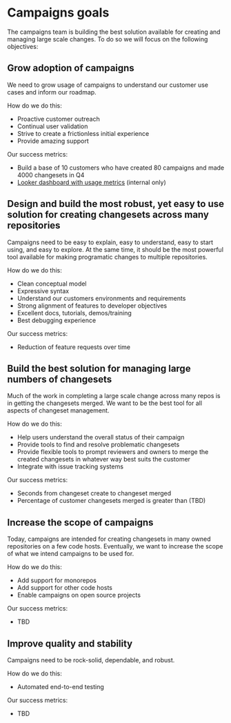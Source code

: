 # Campaigns goals

The campaigns team is building the best solution available for creating and managing large scale changes. To do so we will focus on the following objectives:

## Grow adoption of campaigns 

We need to grow usage of campaigns to understand our customer use cases and inform our roadmap.

How do we do this:
  * Proactive customer outreach
  * Continual user validation
  * Strive to create a frictionless initial experience
  * Provide amazing support

Our success metrics:
  * Build a base of 10 customers who have created 80 campaigns and made 4000 changesets in Q4
  * [Looker dashboard with usage metrics](https://sourcegraph.looker.com/dashboards/136) (internal only)


## Design and build the most robust, yet easy to use solution for creating changesets across many repositories

Campaigns need to be easy to explain, easy to understand, easy to start using, and easy to explore. At the same time, it should be the most powerful tool available for making programatic changes to multiple repositories. 

How do we do this:
  * Clean conceptual model
  * Expressive syntax
  * Understand our customers environments and requirements
  * Strong alignment of features to developer objectives
  * Excellent docs, tutorials, demos/training
  * Best debugging experience

Our success metrics:
  * Reduction of feature requests over time

## Build the best solution for managing large numbers of changesets

Much of the work in completing a large scale change across many repos is in getting the changesets merged. We want to be the best tool for all aspects of changeset management.

How do we do this:
  * Help users understand the overall status of their campaign
  * Provide tools to find and resolve problematic changesets
  * Provide flexible tools to prompt reviewers and owners to merge the created changesets in whatever way best suits the customer
  * Integrate with issue tracking systems

Our success metrics:
  * Seconds from changeset create to changeset merged
  * Percentage of customer changesets merged is greater than (TBD)

## Increase the scope of campaigns

Today, campaigns are intended for creating changesets in many owned repositories on a few code hosts. Eventually, we want to increase the scope of what we intend campaigns to be used for.

How do we do this:
  * Add support for monorepos
  * Add support for other code hosts
  * Enable campaigns on open source projects

Our success metrics:
  * TBD

## Improve quality and stability 

Campaigns need to be rock-solid, dependable, and robust.

How do we do this:
  * Automated end-to-end testing

Our success metrics:
  * TBD
